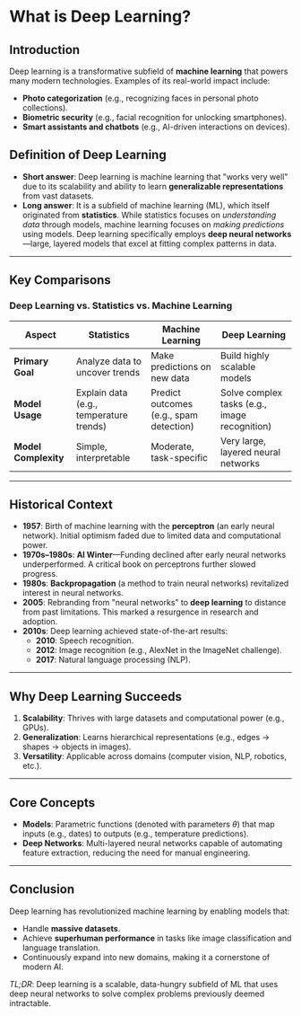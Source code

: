 # What is Deep Learning?

## Introduction
Deep learning is a transformative subfield of **machine learning** that powers many modern technologies. Examples of its real-world impact include:
- **Photo categorization** (e.g., recognizing faces in personal photo collections).
- **Biometric security** (e.g., facial recognition for unlocking smartphones).
- **Smart assistants and chatbots** (e.g., AI-driven interactions on devices).

## Definition of Deep Learning
- **Short answer**: Deep learning is machine learning that "works very well" due to its scalability and ability to learn **generalizable representations** from vast datasets.
- **Long answer**: It is a subfield of machine learning (ML), which itself originated from **statistics**. While statistics focuses on *understanding data* through models, machine learning focuses on *making predictions* using models. Deep learning specifically employs **deep neural networks**—large, layered models that excel at fitting complex patterns in data.

---

## Key Comparisons
### **Deep Learning vs. Statistics vs. Machine Learning**
| **Aspect**          | **Statistics**                 | **Machine Learning**           | **Deep Learning**               |
|----------------------|---------------------------------|----------------------------------|----------------------------------|
| **Primary Goal**     | Analyze data to uncover trends | Make predictions on new data    | Build highly scalable models    |
| **Model Usage**      | Explain data (e.g., temperature trends) | Predict outcomes (e.g., spam detection) | Solve complex tasks (e.g., image recognition) |
| **Model Complexity** | Simple, interpretable          | Moderate, task-specific         | Very large, layered neural networks |

---

## Historical Context
- **1957**: Birth of machine learning with the **perceptron** (an early neural network). Initial optimism faded due to limited data and computational power.
- **1970s–1980s**: **AI Winter**—Funding declined after early neural networks underperformed. A critical book on perceptrons further slowed progress.
- **1980s**: **Backpropagation** (a method to train neural networks) revitalized interest in neural networks.
- **2005**: Rebranding from "neural networks" to **deep learning** to distance from past limitations. This marked a resurgence in research and adoption.
- **2010s**: Deep learning achieved state-of-the-art results:
  - **2010**: Speech recognition.
  - **2012**: Image recognition (e.g., AlexNet in the ImageNet challenge).
  - **2017**: Natural language processing (NLP).

---

## Why Deep Learning Succeeds
1. **Scalability**: Thrives with large datasets and computational power (e.g., GPUs).
2. **Generalization**: Learns hierarchical representations (e.g., edges → shapes → objects in images).
3. **Versatility**: Applicable across domains (computer vision, NLP, robotics, etc.).

---

## Core Concepts
- **Models**: Parametric functions (denoted with parameters *θ*) that map inputs (e.g., dates) to outputs (e.g., temperature predictions).
- **Deep Networks**: Multi-layered neural networks capable of automating feature extraction, reducing the need for manual engineering.

---

## Conclusion
Deep learning has revolutionized machine learning by enabling models that:
- Handle **massive datasets**.
- Achieve **superhuman performance** in tasks like image classification and language translation.
- Continuously expand into new domains, making it a cornerstone of modern AI.

*TL;DR*: Deep learning is a scalable, data-hungry subfield of ML that uses deep neural networks to solve complex problems previously deemed intractable.
